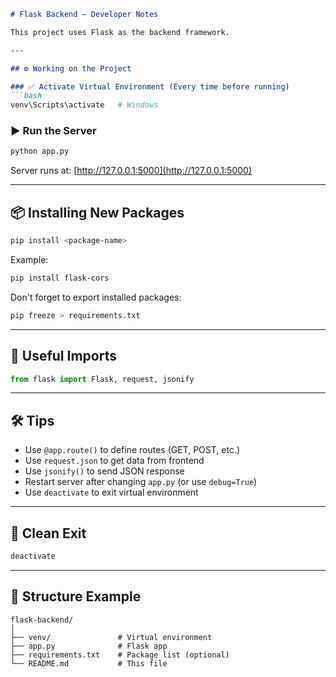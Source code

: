 ````markdown
# Flask Backend – Developer Notes

This project uses Flask as the backend framework.

---

## ⚙️ Working on the Project

### ✅ Activate Virtual Environment (Every time before running)
```bash
venv\Scripts\activate   # Windows
````

### ▶️ Run the Server

```bash
python app.py
```

Server runs at: [http://127.0.0.1:5000](http://127.0.0.1:5000)

---

## 📦 Installing New Packages

```bash
pip install <package-name>
```

Example:

```bash
pip install flask-cors
```

Don't forget to export installed packages:

```bash
pip freeze > requirements.txt
```

---

## 🧪 Useful Imports

```python
from flask import Flask, request, jsonify
```

---

## 🛠 Tips

* Use `@app.route()` to define routes (GET, POST, etc.)
* Use `request.json` to get data from frontend
* Use `jsonify()` to send JSON response
* Restart server after changing `app.py` (or use `debug=True`)
* Use `deactivate` to exit virtual environment

---

## 🧹 Clean Exit

```bash
deactivate
```

---

## 📁 Structure Example

```
flask-backend/
│
├── venv/               # Virtual environment
├── app.py              # Flask app
├── requirements.txt    # Package list (optional)
└── README.md           # This file
```
